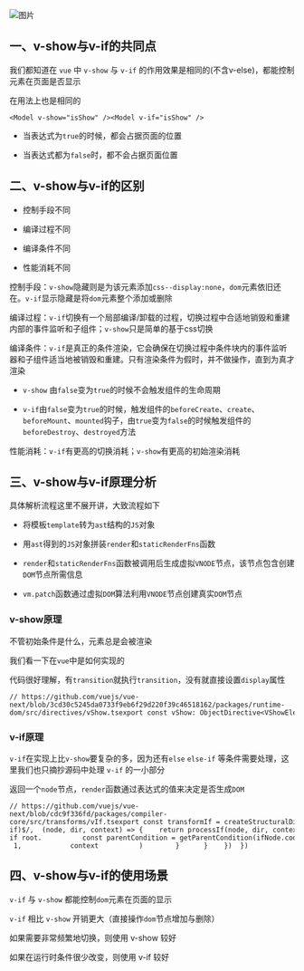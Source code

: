 ![图片](https://img-blog.csdnimg.cn/img_convert/74c65da77af8a5f1d158cd3f10f31852.png)

## 一、v-show与v-if的共同点

我们都知道在 `vue` 中 `v-show` 与 `v-if` 的作用效果是相同的(不含v-else)，都能控制元素在页面是否显示

在用法上也是相同的

```cobol
<Model v-show="isShow" /><Model v-if="isShow" />
```

-   当表达式为`true`的时候，都会占据页面的位置
    
-   当表达式都为`false`时，都不会占据页面位置
    

## 二、v-show与v-if的区别

-   控制手段不同
    
-   编译过程不同
    
-   编译条件不同
    
-   性能消耗不同
    

控制手段：`v-show`隐藏则是为该元素添加`css--display:none`，`dom`元素依旧还在。`v-if`显示隐藏是将`dom`元素整个添加或删除

编译过程：`v-if`切换有一个局部编译/卸载的过程，切换过程中合适地销毁和重建内部的事件监听和子组件；`v-show`只是简单的基于css切换

编译条件：`v-if`是真正的条件渲染，它会确保在切换过程中条件块内的事件监听器和子组件适当地被销毁和重建。只有渲染条件为假时，并不做操作，直到为真才渲染

-   `v-show` 由`false`变为`true`的时候不会触发组件的生命周期
    
-   `v-if`由`false`变为`true`的时候，触发组件的`beforeCreate`、`create`、`beforeMount`、`mounted`钩子，由`true`变为`false`的时候触发组件的`beforeDestroy`、`destroyed`方法
    

性能消耗：`v-if`有更高的切换消耗；`v-show`有更高的初始渲染消耗

## 三、v-show与v-if原理分析

具体解析流程这里不展开讲，大致流程如下

-   将模板`template`转为`ast`结构的`JS`对象
    
-   用`ast`得到的`JS`对象拼装`render`和`staticRenderFns`函数
    
-   `render`和`staticRenderFns`函数被调用后生成虚拟`VNODE`节点，该节点包含创建`DOM`节点所需信息
    
-   `vm.patch`函数通过虚拟`DOM`算法利用`VNODE`节点创建真实`DOM`节点
    

### v-show原理

不管初始条件是什么，元素总是会被渲染

我们看一下在`vue`中是如何实现的

代码很好理解，有`transition`就执行`transition`，没有就直接设置`display`属性

```cobol
// https://github.com/vuejs/vue-next/blob/3cd30c5245da0733f9eb6f29d220f39c46518162/packages/runtime-dom/src/directives/vShow.tsexport const vShow: ObjectDirective<VShowElement> = {  beforeMount(el, { value }, { transition }) {    el._vod = el.style.display === 'none' ? '' : el.style.display    if (transition && value) {      transition.beforeEnter(el)    } else {      setDisplay(el, value)    }  },  mounted(el, { value }, { transition }) {    if (transition && value) {      transition.enter(el)    }  },  updated(el, { value, oldValue }, { transition }) {    // ...  },  beforeUnmount(el, { value }) {    setDisplay(el, value)  }}
```

### v-if原理

`v-if`在实现上比`v-show`要复杂的多，因为还有`else` `else-if` 等条件需要处理，这里我们也只摘抄源码中处理 `v-if` 的一小部分

返回一个`node`节点，`render`函数通过表达式的值来决定是否生成`DOM`

```cobol
// https://github.com/vuejs/vue-next/blob/cdc9f336fd/packages/compiler-core/src/transforms/vIf.tsexport const transformIf = createStructuralDirectiveTransform(  /^(if|else|else-if)$/,  (node, dir, context) => {    return processIf(node, dir, context, (ifNode, branch, isRoot) => {      // ...      return () => {        if (isRoot) {          ifNode.codegenNode = createCodegenNodeForBranch(            branch,            key,            context          ) as IfConditionalExpression        } else {          // attach this branch's codegen node to the v-if root.          const parentCondition = getParentCondition(ifNode.codegenNode!)          parentCondition.alternate = createCodegenNodeForBranch(            branch,            key + ifNode.branches.length - 1,            context          )        }      }    })  })
```

## 四、v-show与v-if的使用场景

`v-if` 与 `v-show` 都能控制`dom`元素在页面的显示

`v-if` 相比 `v-show` 开销更大（直接操作`dom`节点增加与删除）

如果需要非常频繁地切换，则使用 v-show 较好

如果在运行时条件很少改变，则使用 v-if 较好